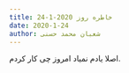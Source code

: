 ```yaml
---
title: خاطره روز 2020-1-24
date: 2020-1-24
author: شعبان محمد حسنی
---
```


اصلا یادم نمیاد امروز چی کار کردم.